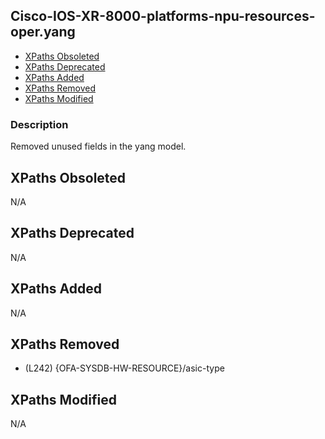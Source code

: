 ## Cisco-IOS-XR-8000-platforms-npu-resources-oper.yang

- [XPaths Obsoleted](#xpaths-obsoleted)
- [XPaths Deprecated](#xpaths-deprecated)
- [XPaths Added](#xpaths-added)
- [XPaths Removed](#xpaths-removed)
- [XPaths Modified](#xpaths-modified)

### Description

Removed unused fields in the yang model.

## XPaths Obsoleted

N/A

## XPaths Deprecated

N/A

## XPaths Added

N/A

## XPaths Removed

- (L242)	{OFA-SYSDB-HW-RESOURCE}/asic-type

## XPaths Modified

N/A

